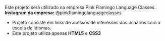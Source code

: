 Este projeto será utilizado na empresa Pink Flamingo Language Classes. <br>
<strong>Instagram da empresa:</strong> @pinkflamingolanguageclasses
  - Projeto consiste em links de acessos de interesses dos usuários com a escola de idiomas.
  - Este projeto utiliza apenas <strong>HTML5</strong> e <strong>CSS3</strong>
